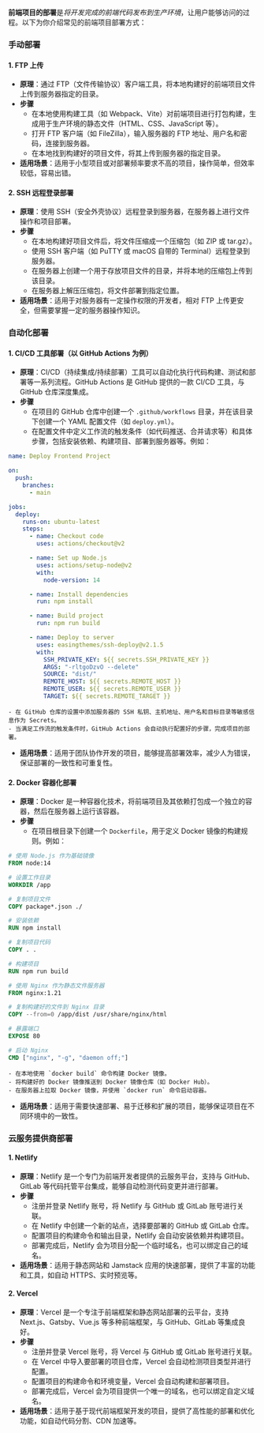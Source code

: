 **前端项目的部署**是*将开发完成的前端代码发布到生产环境*，让用户能够访问的过程。以下为你介绍常见的前端项目部署方式：

### 手动部署

#### 1. FTP 上传

- **原理**：通过 FTP（文件传输协议）客户端工具，将本地构建好的前端项目文件上传到服务器指定的目录。
- **步骤**
  - 在本地使用构建工具（如 Webpack、Vite）对前端项目进行打包构建，生成用于生产环境的静态文件（HTML、CSS、JavaScript 等）。
  - 打开 FTP 客户端（如 FileZilla），输入服务器的 FTP 地址、用户名和密码，连接到服务器。
  - 在本地找到构建好的项目文件，将其上传到服务器的指定目录。
- **适用场景**：适用于小型项目或对部署频率要求不高的项目，操作简单，但效率较低，容易出错。

#### 2. SSH 远程登录部署

- **原理**：使用 SSH（安全外壳协议）远程登录到服务器，在服务器上进行文件操作和项目部署。
- **步骤**
  - 在本地构建好项目文件后，将文件压缩成一个压缩包（如 ZIP 或 tar.gz）。
  - 使用 SSH 客户端（如 PuTTY 或 macOS 自带的 Terminal）远程登录到服务器。
  - 在服务器上创建一个用于存放项目文件的目录，并将本地的压缩包上传到该目录。
  - 在服务器上解压压缩包，将文件部署到指定位置。
- **适用场景**：适用于对服务器有一定操作权限的开发者，相对 FTP 上传更安全，但需要掌握一定的服务器操作知识。

### 自动化部署

#### 1. CI/CD 工具部署（以 GitHub Actions 为例）

- **原理**：CI/CD（持续集成/持续部署）工具可以自动化执行代码构建、测试和部署等一系列流程。GitHub Actions 是 GitHub 提供的一款 CI/CD 工具，与 GitHub 仓库深度集成。
- **步骤**
  - 在项目的 GitHub 仓库中创建一个 `.github/workflows` 目录，并在该目录下创建一个 YAML 配置文件（如 `deploy.yml`）。
  - 在配置文件中定义工作流的触发条件（如代码推送、合并请求等）和具体步骤，包括安装依赖、构建项目、部署到服务器等。例如：

```yaml
name: Deploy Frontend Project

on:
  push:
    branches:
      - main

jobs:
  deploy:
    runs-on: ubuntu-latest
    steps:
      - name: Checkout code
        uses: actions/checkout@v2

      - name: Set up Node.js
        uses: actions/setup-node@v2
        with:
          node-version: 14

      - name: Install dependencies
        run: npm install

      - name: Build project
        run: npm run build

      - name: Deploy to server
        uses: easingthemes/ssh-deploy@v2.1.5
        with:
          SSH_PRIVATE_KEY: ${{ secrets.SSH_PRIVATE_KEY }}
          ARGS: "-rltgoDzvO --delete"
          SOURCE: "dist/"
          REMOTE_HOST: ${{ secrets.REMOTE_HOST }}
          REMOTE_USER: ${{ secrets.REMOTE_USER }}
          TARGET: ${{ secrets.REMOTE_TARGET }}
```

    - 在 GitHub 仓库的设置中添加服务器的 SSH 私钥、主机地址、用户名和目标目录等敏感信息作为 Secrets。
    - 当满足工作流的触发条件时，GitHub Actions 会自动执行配置好的步骤，完成项目的部署。

- **适用场景**：适用于团队协作开发的项目，能够提高部署效率，减少人为错误，保证部署的一致性和可重复性。

#### 2. Docker 容器化部署

- **原理**：Docker 是一种容器化技术，将前端项目及其依赖打包成一个独立的容器，然后在服务器上运行该容器。
- **步骤**
  - 在项目根目录下创建一个 `Dockerfile`，用于定义 Docker 镜像的构建规则。例如：

```Dockerfile
# 使用 Node.js 作为基础镜像
FROM node:14

# 设置工作目录
WORKDIR /app

# 复制项目文件
COPY package*.json ./

# 安装依赖
RUN npm install

# 复制项目代码
COPY . .

# 构建项目
RUN npm run build

# 使用 Nginx 作为静态文件服务器
FROM nginx:1.21

# 复制构建好的文件到 Nginx 目录
COPY --from=0 /app/dist /usr/share/nginx/html

# 暴露端口
EXPOSE 80

# 启动 Nginx
CMD ["nginx", "-g", "daemon off;"]
```

    - 在本地使用 `docker build` 命令构建 Docker 镜像。
    - 将构建好的 Docker 镜像推送到 Docker 镜像仓库（如 Docker Hub）。
    - 在服务器上拉取 Docker 镜像，并使用 `docker run` 命令启动容器。

- **适用场景**：适用于需要快速部署、易于迁移和扩展的项目，能够保证项目在不同环境中的一致性。

### 云服务提供商部署

#### 1. Netlify

- **原理**：Netlify 是一个专门为前端开发者提供的云服务平台，支持与 GitHub、GitLab 等代码托管平台集成，能够自动检测代码变更并进行部署。
- **步骤**
  - 注册并登录 Netlify 账号，将 Netlify 与 GitHub 或 GitLab 账号进行关联。
  - 在 Netlify 中创建一个新的站点，选择要部署的 GitHub 或 GitLab 仓库。
  - 配置项目的构建命令和输出目录，Netlify 会自动安装依赖并构建项目。
  - 部署完成后，Netlify 会为项目分配一个临时域名，也可以绑定自己的域名。
- **适用场景**：适用于静态网站和 Jamstack 应用的快速部署，提供了丰富的功能和工具，如自动 HTTPS、实时预览等。

#### 2. Vercel

- **原理**：Vercel 是一个专注于前端框架和静态网站部署的云平台，支持 Next.js、Gatsby、Vue.js 等多种前端框架，与 GitHub、GitLab 等集成良好。
- **步骤**
  - 注册并登录 Vercel 账号，将 Vercel 与 GitHub 或 GitLab 账号进行关联。
  - 在 Vercel 中导入要部署的项目仓库，Vercel 会自动检测项目类型并进行配置。
  - 配置项目的构建命令和环境变量，Vercel 会自动构建和部署项目。
  - 部署完成后，Vercel 会为项目提供一个唯一的域名，也可以绑定自定义域名。
- **适用场景**：适用于基于现代前端框架开发的项目，提供了高性能的部署和优化功能，如自动代码分割、CDN 加速等。
